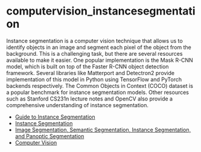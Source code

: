 # computervision_instancesegmentation

Instance segmentation is a computer vision technique that allows us to identify objects in an image and segment each pixel of the object from the background. This is a challenging task, but there are several resources available to make it easier. One popular implementation is the Mask R-CNN model, which is built on top of the Faster R-CNN object detection framework. Several libraries like Matterport and Detectron2 provide implementation of this model in Python using TensorFlow and PyTorch backends respectively. The Common Objects in Context (COCO) dataset is a popular benchmark for instance segmentation models. Other resources such as Stanford CS231n lecture notes and OpenCV also provide a comprehensive understanding of instance segmentation.

- [ Guide to Instance Segmentation](https://www.v7labs.com/blog/instance-segmentation-guide)
- [Instance Segmentation ](https://hasty.ai/docs/mp-wiki/model-families/instance-segmentor)
- [Image Segmentation, Semantic Segmentation, Instance Segmentation, and Panoptic Segmentation](https://youtu.be/5QUmlXBb0MY)
- [Computer Vision](https://youtu.be/9-8Js62wzQs)
